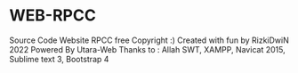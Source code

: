 # WEB-RPCC
Source Code Website RPCC free Copyright :)
Created with fun by RizkiDwiN 2022 Powered By Utara-Web
Thanks to : Allah SWT, XAMPP, Navicat 2015, Sublime text 3, Bootstrap 4
